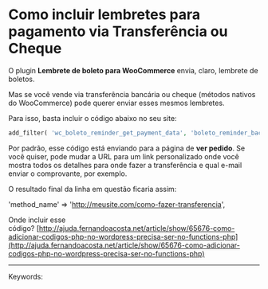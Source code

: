 # Como incluir lembretes para pagamento via Transferência ou Cheque

O plugin **Lembrete de boleto para WooCommerce** envia, claro, lembrete de boletos.

Mas se você vende via transferência bancária ou cheque (métodos nativos do WooCommerce) pode querer enviar esses mesmos lembretes.

Para isso, basta incluir o código abaixo no seu site:

```php
add_filter( 'wc_boleto_reminder_get_payment_data', 'boleto_reminder_bacs_cheque', 20, 2 ); function boleto_reminder_bacs_cheque( $args, $order ) { if ( in_array( $order->get_payment_method(), array( 'bacs', 'cheque' ) ) ) { $args = array( 'method_name' => $order->get_payment_method_title(), 'payment_url' => $order->get_view_order_url(), ); } return $args; }
```

Por padrão, esse código está enviando para a página de **ver pedido**. Se você quiser, pode mudar a URL para um link personalizado onde você mostra todos os detalhes para onde fazer a transferência e qual e-mail enviar o comprovante, por exemplo.

O resultado final da linha em questão ficaria assim:

'method\_name' => 'http://meusite.com/como-fazer-transferencia',

Onde incluir esse código? [http://ajuda.fernandoacosta.net/article/show/65676-como-adicionar-codigos-php-no-wordpress-precisa-ser-no-functions-php](http://ajuda.fernandoacosta.net/article/show/65676-como-adicionar-codigos-php-no-wordpress-precisa-ser-no-functions-php)

___

Keywords: